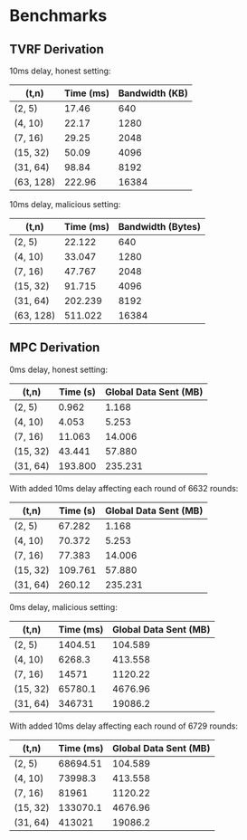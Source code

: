# Benchmarks

## TVRF Derivation
10ms delay, honest setting:

| (t,n)     | Time (ms) | Bandwidth (KB) |
|-----------|-----------|----------------|
| (2, 5)    | 17.46     | 640            |
| (4, 10)   | 22.17     | 1280           |
| (7, 16)   | 29.25     | 2048           |
| (15, 32)  | 50.09     | 4096           |
| (31, 64)  | 98.84     | 8192           |
| (63, 128) | 222.96    | 16384          |


10ms delay, malicious setting:

| (t,n)     | Time (ms) | Bandwidth (Bytes) |
|-----------|-----------|-------------------|
| (2, 5)    | 22.122    | 640               |
| (4, 10)   | 33.047    | 1280              |
| (7, 16)   | 47.767    | 2048              |
| (15, 32)  | 91.715    | 4096              |
| (31, 64)  | 202.239   | 8192              |
| (63, 128) | 511.022   | 16384             |

## MPC Derivation
0ms delay, honest setting:

| (t,n)    | Time (s) | Global Data Sent (MB) |
|----------|----------|-----------------------|
| (2, 5)   | 0.962    | 1.168                 |
| (4, 10)  | 4.053    | 5.253                 |
| (7, 16)  | 11.063   | 14.006                |
| (15, 32) | 43.441   | 57.880                |
| (31, 64) | 193.800  | 235.231               |

With added 10ms delay affecting each round of 6632 rounds:

| (t,n)    | Time (s) | Global Data Sent (MB) |
|----------|----------|-----------------------|
| (2, 5)   | 67.282   | 1.168                 |
| (4, 10)  | 70.372   | 5.253                 |
| (7, 16)  | 77.383   | 14.006                |
| (15, 32) | 109.761  | 57.880                |
| (31, 64) | 260.12   | 235.231               |

0ms delay, malicious setting:

| (t,n)    | Time (ms) | Global Data Sent (MB) |
|----------|-----------|-----------------------|
| (2, 5)   | 1404.51   | 104.589               |
| (4, 10)  | 6268.3    | 413.558               |
| (7, 16)  | 14571     | 1120.22               |
| (15, 32) | 65780.1   | 4676.96               |
| (31, 64) | 346731    | 19086.2               |

With added 10ms delay affecting each round of 6729 rounds:

| (t,n)    | Time (ms) | Global Data Sent (MB) |
|----------|-----------|-----------------------|
| (2, 5)   | 68694.51  | 104.589               |
| (4, 10)  | 73998.3   | 413.558               |
| (7, 16)  | 81961     | 1120.22               |
| (15, 32) | 133070.1  | 4676.96               |
| (31, 64) | 413021    | 19086.2               |


